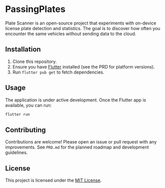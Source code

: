 # PassingPlates

Plate Scanner is an open-source project that experiments with on-device license plate detection and statistics. The goal is to discover how often you encounter the same vehicles without sending data to the cloud.

## Installation

1. Clone this repository.
2. Ensure you have [Flutter](https://flutter.dev) installed (see the PRD for platform versions).
3. Run `flutter pub get` to fetch dependencies.

## Usage

The application is under active development. Once the Flutter app is available, you can run:

```bash
flutter run
```

## Contributing

Contributions are welcome! Please open an issue or pull request with any improvements. See `PRD.md` for the planned roadmap and development guidelines.

## License

This project is licensed under the [MIT License](LICENSE).

